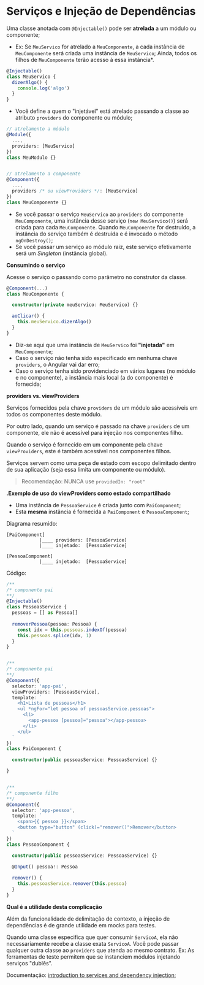 # Serviços e Injeção de Dependências

Uma classe anotada com `@Injectable()` pode ser **atrelada** a um módulo ou componente;

  - Ex: Se `MeuServico` for atrelado a `MeuComponente`,  a cada instância de `MeuComponente` será criada uma instância de `MeuServico`; Ainda, todos os filhos de `MeuComponente` terão acesso à essa instância\*.

```typescript
@Injectable()
class MeuServico {
  dizerAlgo() {
    console.log('algo')
  }
}
```

* Você define a quem o "injetável" está atrelado passando a classe ao atributo `providers` do componente ou módulo;

```typescript
// atrelamento a módulo
@Module({ 
  ...,
  providers: [MeuServico]
})
class MeuModulo {}


// atrelamento a componente
@Component({ 
  ...,
  providers /* ou viewProviders */: [MeuServico]
})
class MeuComponente {}
```

* Se você passar o serviço `MeuServico` ao `providers` do componente `MeuComponente`, uma instância desse serviço \(`new MeuServico()`\) será criada para cada `MeuComponente`. Quando `MeuComponente` for destruído, a instância do serviço também é destruída e é invocado o método `ngOnDestroy()`;
* Se você passar um serviço ao módulo raiz, este serviço efetivamente será um _Singleton_ \(instância global\).

**Consumindo o serviço**

Acesse o serviço o passando como parâmetro no construtor da classe.

```typescript
@Component(...)
class MeuComponente {

  constructor(private meuServico: MeuServico) {}

  aoClicar() {
    this.meuServico.dizerAlgo()
  }
}
```

* Diz-se aqui que uma instância de `MeuServico` foi **"injetada"** em `MeuComponente`;
* Caso o serviço não tenha sido especificado em nenhuma chave `providers`, o Angular vai dar erro;
* Caso o serviço tenha sido providenciado em vários lugares \(no módulo e no componente\), a instância mais local \(a do componente\) é fornecida;

**providers vs. viewProviders**

Serviços fornecidos pela chave `providers` de um módulo são acessíveis em todos os componentes deste módulo.

Por outro lado, quando um serviço é passado na chave `providers` de um componente, ele não é acessível para injeção nos componentes filho.

Quando o serviço é fornecido em um componente pela chave `viewProviders`, este é também acessível nos componentes filhos.

Serviços servem como uma peça de estado com escopo delimitado dentro de sua aplicação \(seja essa limita um componente ou módulo\).

> Recomendação: NUNCA use `providedIn: "root"`

**.Exemplo de uso do viewProviders como estado compartilhado**

* Uma instância de `PessoaService` é criada junto com `PaiComponent`;
* Esta **mesma** instância é fornecida a `PaiComponent` e `PessoaComponent`;

Diagrama resumido:

```text
[PaiComponent]
            |____ providers: [PessoaService]
            |____ injetado:  [PessoaService]

[PessoaComponent]
            |____ injetado:  [PessoaService]
```

Código:

```typescript
/**
/* componente pai
**/
@Injectable()
class PessoasService {
  pessoas = [] as Pessoa[]
  
  removerPessoa(pessoa: Pessoa) {
    const idx = this.pessoas.indexOf(pessoa)
    this.pessoas.splice(idx, 1)
  }
}


/**
/* componente pai
**/
@Component({
  selector: 'app-pai',
  viewProviders: [PessoasService],
  template: `
    <h1>Lista de pessoas</h1>
    <ul *ngFor="let pessoa of pessoasService.pessoas">
      <li>
        <app-pessoa [pessoa]="pessoa"></app-pessoa>
      </li>
    </ul>
  `
})
class PaiComponent {

  constructor(public pessoasService: PessoasService) {}

}


/**
/* componente filho
**/
@Component({
  selector: 'app-pessoa',
  template: `
    <span>{{ pessoa }}</span>
    <button type="button" (click)="remover()">Remover</button>
  `
})
class PessoaComponent {

  constructor(public pessoasService: PessoasService) {}

  @Input() pessoa!: Pessoa
  
  remover() {
    this.pessoasService.remover(this.pessoa)
  }
}
```

**Qual é a utilidade desta complicação**

Além da funcionalidade de delimitação de contexto, a injeção de dependências é de grande utilidade em mocks para testes.

Quando uma classe especifica que quer consumir `ServicoA`, ela não necessariamente recebe a classe exata `ServicoA`. Você pode passar qualquer outra classe ao `providers` que atenda ao mesmo contrato. Ex: As ferramentas de teste permitem que se instanciem módulos injetando serviços "dublês".

Documentação: [introduction to services and dependency injection](https://angular.io/guide/architecture-services);

